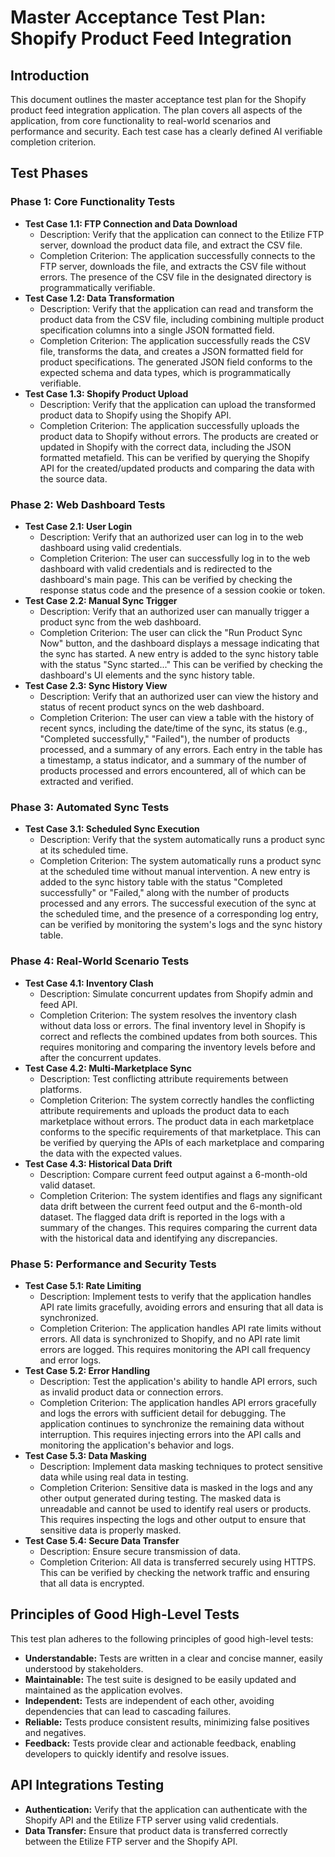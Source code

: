 # Master Acceptance Test Plan: Shopify Product Feed Integration

## Introduction

This document outlines the master acceptance test plan for the Shopify product feed integration application. The plan covers all aspects of the application, from core functionality to real-world scenarios and performance and security. Each test case has a clearly defined AI verifiable completion criterion.

## Test Phases

### Phase 1: Core Functionality Tests

*   **Test Case 1.1: FTP Connection and Data Download**
    *   Description: Verify that the application can connect to the Etilize FTP server, download the product data file, and extract the CSV file.
    *   Completion Criterion: The application successfully connects to the FTP server, downloads the file, and extracts the CSV file without errors. The presence of the CSV file in the designated directory is programmatically verifiable.
*   **Test Case 1.2: Data Transformation**
    *   Description: Verify that the application can read and transform the product data from the CSV file, including combining multiple product specification columns into a single JSON formatted field.
    *   Completion Criterion: The application successfully reads the CSV file, transforms the data, and creates a JSON formatted field for product specifications. The generated JSON field conforms to the expected schema and data types, which is programmatically verifiable.
*   **Test Case 1.3: Shopify Product Upload**
    *   Description: Verify that the application can upload the transformed product data to Shopify using the Shopify API.
    *   Completion Criterion: The application successfully uploads the product data to Shopify without errors. The products are created or updated in Shopify with the correct data, including the JSON formatted metafield. This can be verified by querying the Shopify API for the created/updated products and comparing the data with the source data.

### Phase 2: Web Dashboard Tests

*   **Test Case 2.1: User Login**
    *   Description: Verify that an authorized user can log in to the web dashboard using valid credentials.
    *   Completion Criterion: The user can successfully log in to the web dashboard with valid credentials and is redirected to the dashboard's main page. This can be verified by checking the response status code and the presence of a session cookie or token.
*   **Test Case 2.2: Manual Sync Trigger**
    *   Description: Verify that an authorized user can manually trigger a product sync from the web dashboard.
    *   Completion Criterion: The user can click the "Run Product Sync Now" button, and the dashboard displays a message indicating that the sync has started. A new entry is added to the sync history table with the status "Sync started..." This can be verified by checking the dashboard's UI elements and the sync history table.
*   **Test Case 2.3: Sync History View**
    *   Description: Verify that an authorized user can view the history and status of recent product syncs on the web dashboard.
    *   Completion Criterion: The user can view a table with the history of recent syncs, including the date/time of the sync, its status (e.g., "Completed successfully," "Failed"), the number of products processed, and a summary of any errors. Each entry in the table has a timestamp, a status indicator, and a summary of the number of products processed and errors encountered, all of which can be extracted and verified.

### Phase 3: Automated Sync Tests

*   **Test Case 3.1: Scheduled Sync Execution**
    *   Description: Verify that the system automatically runs a product sync at its scheduled time.
    *   Completion Criterion: The system automatically runs a product sync at the scheduled time without manual intervention. A new entry is added to the sync history table with the status "Completed successfully" or "Failed," along with the number of products processed and any errors. The successful execution of the sync at the scheduled time, and the presence of a corresponding log entry, can be verified by monitoring the system's logs and the sync history table.

### Phase 4: Real-World Scenario Tests

*   **Test Case 4.1: Inventory Clash**
    *   Description: Simulate concurrent updates from Shopify admin and feed API.
    *   Completion Criterion: The system resolves the inventory clash without data loss or errors. The final inventory level in Shopify is correct and reflects the combined updates from both sources. This requires monitoring and comparing the inventory levels before and after the concurrent updates.
*   **Test Case 4.2: Multi-Marketplace Sync**
    *   Description: Test conflicting attribute requirements between platforms.
    *   Completion Criterion: The system correctly handles the conflicting attribute requirements and uploads the product data to each marketplace without errors. The product data in each marketplace conforms to the specific requirements of that marketplace. This can be verified by querying the APIs of each marketplace and comparing the data with the expected values.
*   **Test Case 4.3: Historical Data Drift**
    *   Description: Compare current feed output against a 6-month-old valid dataset.
    *   Completion Criterion: The system identifies and flags any significant data drift between the current feed output and the 6-month-old dataset. The flagged data drift is reported in the logs with a summary of the changes. This requires comparing the current data with the historical data and identifying any discrepancies.

### Phase 5: Performance and Security Tests

*   **Test Case 5.1: Rate Limiting**
    *   Description: Implement tests to verify that the application handles API rate limits gracefully, avoiding errors and ensuring that all data is synchronized.
    *   Completion Criterion: The application handles API rate limits without errors. All data is synchronized to Shopify, and no API rate limit errors are logged. This requires monitoring the API call frequency and error logs.
*   **Test Case 5.2: Error Handling**
    *   Description: Test the application's ability to handle API errors, such as invalid product data or connection errors.
    *   Completion Criterion: The application handles API errors gracefully and logs the errors with sufficient detail for debugging. The application continues to synchronize the remaining data without interruption. This requires injecting errors into the API calls and monitoring the application's behavior and logs.
*   **Test Case 5.3: Data Masking**
    *   Description: Implement data masking techniques to protect sensitive data while using real data in testing.
    *   Completion Criterion: Sensitive data is masked in the logs and any other output generated during testing. The masked data is unreadable and cannot be used to identify real users or products. This requires inspecting the logs and other output to ensure that sensitive data is properly masked.
*   **Test Case 5.4: Secure Data Transfer**
    *   Description: Ensure secure transmission of data.
    *   Completion Criterion: All data is transferred securely using HTTPS. This can be verified by checking the network traffic and ensuring that all data is encrypted.

## Principles of Good High-Level Tests

This test plan adheres to the following principles of good high-level tests:

*   **Understandable:** Tests are written in a clear and concise manner, easily understood by stakeholders.
*   **Maintainable:** The test suite is designed to be easily updated and maintained as the application evolves.
*   **Independent:** Tests are independent of each other, avoiding dependencies that can lead to cascading failures.
*   **Reliable:** Tests produce consistent results, minimizing false positives and negatives.
*   **Feedback:** Tests provide clear and actionable feedback, enabling developers to quickly identify and resolve issues.

## API Integrations Testing

*   **Authentication:** Verify that the application can authenticate with the Shopify API and the Etilize FTP server using valid credentials.
*   **Data Transfer:** Ensure that product data is transferred correctly between the Etilize FTP server and the Shopify API.